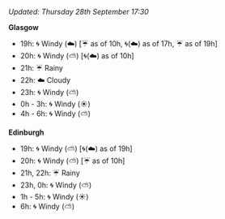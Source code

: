 *Updated: Thursday 28th September 17:30*

**Glasgow**

* 19h: :cyclone: Windy (:cloud:) [:umbrella: as of 10h, :cyclone:(:cloud:) as of 17h, :umbrella: as of 19h]
* 20h: :cyclone: Windy (:partly_sunny:) [:cyclone:(:cloud:) as of 10h]
* 21h: :umbrella: Rainy
* 22h: :cloud: Cloudy
* 23h: :cyclone: Windy (:partly_sunny:)
* 0h - 3h: :cyclone: Windy (:sunny:)
* 4h - 6h: :cyclone: Windy (:partly_sunny:)

**Edinburgh**

* 19h: :cyclone: Windy (:partly_sunny:) [:cyclone:(:cloud:) as of 19h]
* 20h: :cyclone: Windy (:partly_sunny:) [:umbrella: as of 10h]
* 21h, 22h: :umbrella: Rainy
* 23h, 0h: :cyclone: Windy (:partly_sunny:)
* 1h - 5h: :cyclone: Windy (:sunny:)
* 6h: :cyclone: Windy (:partly_sunny:)
